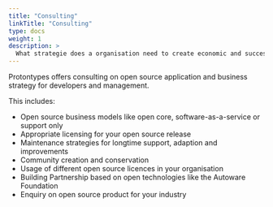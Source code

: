 ```yaml
---
title: "Consulting"
linkTitle: "Consulting"
type: docs
weight: 1
description: >
  What strategie does a organisation need to create economic and successful open source developments?
---
```


Protontypes offers consulting on open source application and business strategy for developers and management.

This includes:

* Open source business models like open core, software-as-a-service or support only
* Appropriate licensing for your open source release
* Maintenance strategies for longtime support, adaption and improvements
* Community creation and conservation
* Usage of different open source licences in your organisation
* Building Partnership based on open technologies like the Autoware Foundation
* Enquiry on open source product for your industry
 
